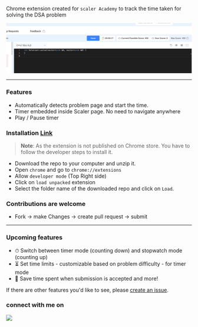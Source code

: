 Chrome extension created for `scaler Academy` to track the time taken for solving the DSA problem

![ScreenShot](https://raw.githubusercontent.com/alaspuresujay/scaler-timer/master/img/ss-1.png)

---

### Features

- Automatically detects problem page and start the time.
- Timer embedded inside Scaler page. No need to navigate anywhere
- Play / Pause timer

### Installation [Link](https://github.com/alaspuresujay/scaler-timer/wiki/Installation-Instructions)

> **Note**:
>  As the extension is not published on Chrome store. You have to follow the developer steps to install it.

- Download the repo to your computer and unzip it.
- Open `chrome` and go to `chrome://extensions`
- Allow `developer mode` (Top Right side)
- Click on `load unpacked` extension
- Select the folder name of the downloaded repo and click on `Load`.

### Contributions are welcome

- Fork -> make Changes -> create pull request -> submit

---

### Upcoming features

- ⏱ Switch between timer mode (counting down) and stopwatch mode (counting up)
- ⏳ Set time limits - customizable based on problem difficulty - for timer mode
- 💾 Save time spent when submission is accepted
  and more!

If there are other features you'd like to see, please [create an issue](https://github.com/alaspuresujay/scaler-timer/issues/new).

### connect with me on

  <a href="https://in.linkedin.com/in/alaspuresujay" alt="LinkedIn/alaspuresujay">
    <img src="https://img.shields.io/badge/LinkedIn-%20-blue?style=flat&logo=Linkedin&logoColor=white" />
  </a>
